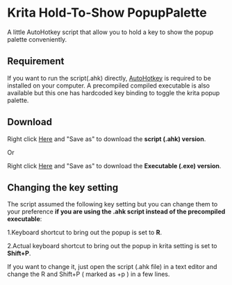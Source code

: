# Krita Hold-To-Show PopupPalette
A little AutoHotkey script that allow you to hold a key to show the popup palette conveniently.

## Requirement

If you want to run the script(.ahk) directly, [AutoHotkey](https://www.autohotkey.com/) is required to be installed on your computer.
A precompiled compiled executable is also available but this one has hardcoded key binding to toggle the krita popup palette.

## Download

Right click [Here](https://github.com/fantasyz/Krita_Hold_To_Show_Popup_Palette/raw/master/Script/Krita%20Hold_To_Show_PopupPalette.ahk) and "Save as" to download the **script (.ahk) version**.

Or

Right click [Here](https://github.com/fantasyz/Krita_Hold_To_Show_Popup_Palette/raw/master/Bin/Krita_Hold_To_Show_PopupPalette.exe) and "Save as" to download the **Executable (.exe) version**.


## Changing the key setting

The script assumed the following key setting but you can change them to your preference __if you are using the .ahk script instead of the precompiled executable__:

1.Keyboard shortcut to bring out the popup is set to **R**.

2.Actual keyboard shortcut to bring out the popup in krita setting is set to **Shift+P**.

If you want to change it, just open the  script (.ahk file) in a text editor and change the R and Shift+P ( marked as +p ) in a few lines.

